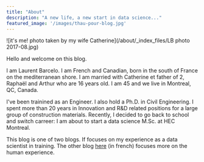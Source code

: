 ```yaml
---
title: "About"
description: "A new life, a new start in data science..."
featured_image: '/images/thau-pour-blog.jpg'
---
```


![it's me! photo taken by my wife Catherine](/about/_index_files/LB photo 2017-08.jpg)

Hello and welcome on this blog.

I am Laurent Barcelo. I am French and Canadian, born in the south of France on the mediterranean shore. I am married with Catherine et father of 2, Raphaël and Arthur who are 16 years old. I am 45 and we live in Montreal, QC, Canada.

I've been trainined as an Engineer. I also hold a Ph.D. in Civil Engineering. I spent more than 20 years in Innovation and R&D related positions for a large group of construction materials. Recently, I decided to go back to school and switch carreer: I am about to start a data science M.Sc. at HEC Montreal.

This blog is one of two blogs. If focuses on my experience as a data scientist in training. The other blog [here](https://www.laurentbarcelo.com) (in french) focuses more on the human experience.



